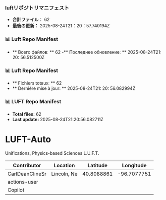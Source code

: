 <!-- LUFT_MANIFEST_JA START -->
### luftリポジトリマニフェスト

-  **合計ファイル：** 62
-  **最後の更新：** 2025-08-24T21：20：57.740194Z
<!-- LUFT_MANIFEST_JA END -->

<!-- LUFT_MANIFEST_RU START -->
### 📊 Luft Repo Manifest

- ** Всего файлов: ** 62
-** Последнее обновление: ** 2025-08-24T21: 20: 56.512500Z
<!-- LUFT_MANIFEST_RU END -->

<!-- LUFT_MANIFEST_FR START -->
### 📊 Luft Repo Manifest

- ** Fichiers totaux: ** 62
- ** Dernière mise à jour: ** 2025-08-24T21: 20: 56.082994Z
<!-- LUFT_MANIFEST_FR END -->

<!-- LUFT_MANIFEST_EN START -->
### 📊 LUFT Repo Manifest

- **Total files:** 62
- **Last update:** 2025-08-24T21:20:56.082711Z

<!-- LUFT_MANIFEST_EN END -->

# LUFT-Auto
Unifications, Physics-based Sciences L.U.F.T.

<!-- LUFT_CONTRIBUTOR_MAP START -->
| Contributor | Location | Latitude | Longitude |
|-------------|----------|----------|-----------|
| CarlDeanClineSr | Lincoln, Ne | 40.8088861 | -96.7077751 |
| actions-user |  |  |  |
| Copilot |  |  |  |

<!-- LUFT_CONTRIBUTOR_MAP END -->
